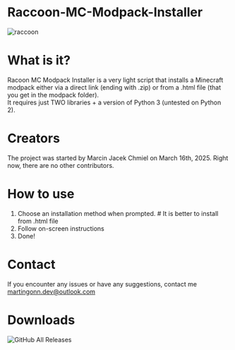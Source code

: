 # Raccoon-MC-Modpack-Installer
![raccoon](https://github.com/user-attachments/assets/aef61539-cde8-4e46-bc12-425dfa18dd50)



# What is it?
Racoon MC Modpack Installer is a very light script that installs a Minecraft modpack either via a direct link (ending with .zip) or from a .html file (that you get in the modpack folder).
<br> It requires just TWO libraries + a version of Python 3 (untested on Python 2).

# Creators

The project was started by Marcin Jacek Chmiel on March 16th, 2025. Right now, there are no other contributors.

# How to use

1. Choose an installation method when prompted. # It is better to install from .html file
2. Follow on-screen instructions
3. Done!

# Contact
If you encounter any issues or have any suggestions, contact me martingonn.dev@outlook.com

# Downloads

![GitHub All Releases](https://img.shields.io/github/downloads/Martingonn/Racoon-MC-Modpack-Installer/total)

